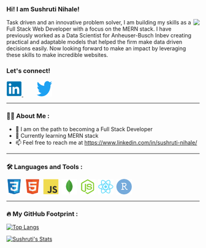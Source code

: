 ### Hi! I am Sushruti Nihale! <br>

<img src="https://media.giphy.com/media/CNN0wj7wbwX9wRBQ8v/giphy.gif" height="140" align="right"/>

Task driven and an innovative problem solver, I am building my skills as a Full Stack Web Developer with a focus on the MERN stack. I have previously worked as a Data Scientist for Anheuser-Busch Inbev creating practical and adaptable models that helped the firm make data driven decisions easily. Now looking forward to make an impact by leveraging these skills to make incredible websites.

### Let's connect! <br>

<a href="https://www.linkedin.com/in/sushruti-nihale/" target = "_blank">
    <img src="https://github.com/devicons/devicon/blob/master/icons/linkedin/linkedin-original.svg"  alt="LinkedIn Badge" width="40">
</a>
&nbsp;&nbsp;&nbsp;&nbsp;&nbsp;&nbsp;&nbsp;&nbsp;
<a href="https://twitter.com/sushruti_nihale" target = "_blank">
    <img src="https://github.com/devicons/devicon/blob/master/icons/twitter/twitter-original.svg" alt="Twitter Badge" width="40">
</a>


---

### :woman_technologist: About Me :
- 🔭 I am on the path to becoming a Full Stack Developer
- 🌱 Currently learning MERN stack 
- 📫 Feel free to reach me at https://www.linkedin.com/in/sushruti-nihale/

---

### :hammer_and_wrench: Languages and Tools :
<div>
  <img src="https://github.com/devicons/devicon/blob/master/icons/css3/css3-original.svg" title="CSS3" alt="CSS3" width="40" height="40"/>&nbsp;
<!--   <img src="https://github.com/devicons/devicon/blob/master/icons/express/express-original.svg" title="Express" alt="Express" width="40" height="40"/>&nbsp; -->
  <img src="https://github.com/devicons/devicon/blob/master/icons/html5/html5-original.svg" title="HTML5" alt="HTML5" width="40" height="40"/>&nbsp;
  <img src="https://github.com/devicons/devicon/blob/master/icons/javascript/javascript-original.svg" title="JS" alt="JS" width="40" height="40"/>&nbsp;
  <img src="https://github.com/devicons/devicon/blob/master/icons/mongodb/mongodb-original.svg" title="MongoDB" alt="MongoDB" width="40" height="40"/>&nbsp;
  <img src="https://github.com/devicons/devicon/blob/master/icons/nodejs/nodejs-original.svg" title="NodeJS" alt="NodeJS" width="40" height="40"/>&nbsp;
  <img src="https://github.com/devicons/devicon/blob/master/icons/react/react-original.svg" title="React" alt="React" width="40" height="40"/>&nbsp;
  <img src="https://github.com/devicons/devicon/blob/master/icons/rstudio/rstudio-original.svg" title="RStudio" alt="RStudio" width="40" height="40"/>&nbsp;
</div>

---

### :fire: My GitHub Footprint :
<!-- [![GitHub Streak](http://github-readme-streak-stats.herokuapp.com?user=SushrutiNihale&theme=dark&background=000000)](https://git.io/streak-stats)
<br> -->
[![Top Langs](https://github-readme-stats.vercel.app/api/top-langs/?username=SushrutiNihale&layout=compact&theme=vision-friendly-dark)](https://github.com/anuraghazra/github-readme-stats)

[![Sushruti's Stats](https://github-readme-stats.vercel.app/api?username=SushrutiNihale&theme=highcontrast&hide_rank=1&show_icons=1&count_private=1&hide=stars,issues&disable_animations=1)](https://github.com/anuraghazra/github-readme-stats)

<!-- ---

### :writing_hand: Blog Posts : -->

<!--
**SushrutiNihale/SushrutiNihale** is a ✨ _special_ ✨ repository because its `README.md` (this file) appears on your GitHub profile.

Here are some ideas to get you started:

- 🔭 I’m currently working on ...
- 🌱 I’m currently learning ...
- 👯 I’m looking to collaborate on ...
- 🤔 I’m looking for help with ...
- 💬 Ask me about ...
- 📫 How to reach me: ...
- 😄 Pronouns: ...
- ⚡ Fun fact: ...
-->
